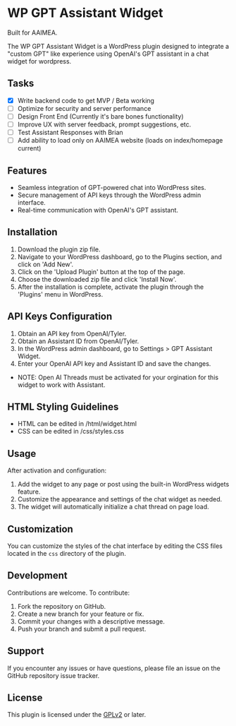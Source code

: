 # WP GPT Assistant Widget

Built for AAIMEA.

The WP GPT Assistant Widget is a WordPress plugin designed to integrate a "custom GPT" like experience using OpenAI's GPT assistant in a chat widget for wordpress.

## Tasks
- [x] Write backend code to get MVP / Beta working
- [ ] Optimize for security and server performance
- [ ] Design Front End (Currently it's bare bones functionality)
- [ ] Improve UX with server feedback, prompt suggestions, etc.
- [ ] Test Assistant Responses with Brian
- [ ] Add ability to load only on AAIMEA website (loads on index/homepage current)

## Features

- Seamless integration of GPT-powered chat into WordPress sites.
- Secure management of API keys through the WordPress admin interface.
- Real-time communication with OpenAI's GPT assistant.

## Installation

1. Download the plugin zip file.
2. Navigate to your WordPress dashboard, go to the Plugins section, and click on 'Add New'.
3. Click on the 'Upload Plugin' button at the top of the page.
4. Choose the downloaded zip file and click 'Install Now'.
5. After the installation is complete, activate the plugin through the 'Plugins' menu in WordPress.

## API Keys Configuration

1. Obtain an API key from OpenAI/Tyler.
2. Obtain an Assistant ID from OpenAI/Tyler.
3. In the WordPress admin dashboard, go to Settings > GPT Assistant Widget.
4. Enter your OpenAI API key and Assistant ID and save the changes.
* NOTE: Open AI Threads must be activated for your orgination for this widget to work with Assistant.

## HTML Styling Guidelines
* HTML can be edited in /html/widget.html
* CSS can be edited in /css/styles.css

## Usage

After activation and configuration:

1. Add the widget to any page or post using the built-in WordPress widgets feature.
2. Customize the appearance and settings of the chat widget as needed.
3. The widget will automatically initialize a chat thread on page load.

## Customization

You can customize the styles of the chat interface by editing the CSS files located in the `css` directory of the plugin.

## Development

Contributions are welcome. To contribute:

1. Fork the repository on GitHub.
2. Create a new branch for your feature or fix.
3. Commit your changes with a descriptive message.
4. Push your branch and submit a pull request.

## Support

If you encounter any issues or have questions, please file an issue on the GitHub repository issue tracker.

## License

This plugin is licensed under the [GPLv2](http://www.gnu.org/licenses/gpl-2.0.html) or later.
